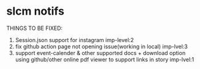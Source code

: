 # slcm notifs

THINGS TO BE FIXED:

1. Session.json support for instagram imp-level:2
2. fix github action page not opening issue(working in local) imp-lvel:3
3. support event-calender & other supported docs + download option using github/other online pdf viewer to support links in story imp-lvel:1
